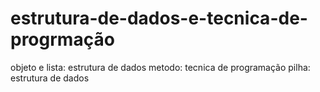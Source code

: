 # estrutura-de-dados-e-tecnica-de-progrmação
objeto e lista: estrutura de dados
metodo: tecnica de programação
pilha: estrutura de dados
